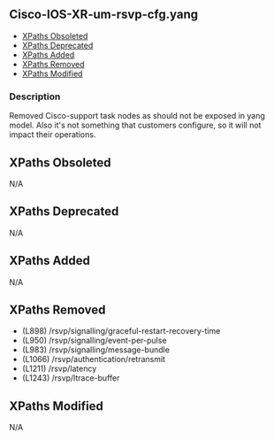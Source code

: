 ## Cisco-IOS-XR-um-rsvp-cfg.yang

- [XPaths Obsoleted](#xpaths-obsoleted)
- [XPaths Deprecated](#xpaths-deprecated)
- [XPaths Added](#xpaths-added)
- [XPaths Removed](#xpaths-removed)
- [XPaths Modified](#xpaths-modified)

### Description

Removed Cisco-support task nodes as should not be exposed in yang model. Also it's not something that customers configure, so it will not impact their operations.

## XPaths Obsoleted

N/A

## XPaths Deprecated

N/A

## XPaths Added

N/A

## XPaths Removed

- (L898)	/rsvp/signalling/graceful-restart-recovery-time
- (L950)	/rsvp/signalling/event-per-pulse
- (L983)	/rsvp/signalling/message-bundle
- (L1066)	/rsvp/authentication/retransmit
- (L1211)	/rsvp/latency
- (L1243)	/rsvp/ltrace-buffer

## XPaths Modified

N/A

